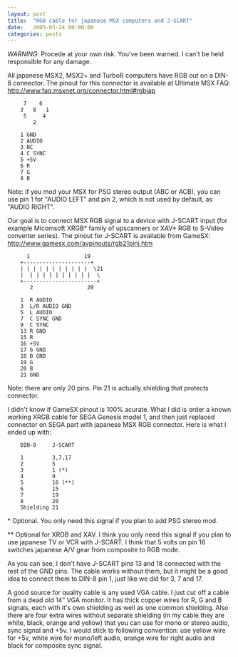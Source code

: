 ```yaml
---
layout: post
title:  "RGB cable for japanese MSX computers and J-SCART"
date:   2005-03-24 00:00:00
categories: posts
---
```


*WARNING*: Procede at your own risk. You've been warned. I can't be held responsible for any damage.

All japanese MSX2, MSX2+ and TurboR computers have RGB out on a DIN-8 connector.
The pinout for this connector is available at Ultimate MSX FAQ:
<http://www.faq.msxnet.org/connector.html#rgbjap>

         7    6
        3   8   1    
         5     4
            2

        1 GND
        2 AUDIO
        3 NC
        4 C SYNC
        5 +5V
        6 R
        7 G
        8 B

Note: if you mod your MSX for PSG stereo output (ABC or ACB), you can use pin 1
for "AUDIO LEFT" and pin 2, which is not used by default, as "AUDIO RIGHT".

Our goal is to connect MSX RGB signal to a device with J-SCART input (for
example Micomsoft XRGB* family of upscanners or XAV* RGB to S-Video converter
series). The pinout for J-SCART is available from GameSX:
<http://www.gamesx.com/avpinouts/rgb21pinj.htm>

          1                 19
        +---------------------+
        | | | | | | | | | | |  \21
        |  | | | | | | | | | |  \ 
        +-----------------------+
           2                 20
        
        1  R AUDIO
        3  L/R AUDIO GND
        5  L AUDIO
        7  C SYNC GND
        9  C SYNC  
        13 R GND
        15 R
        16 +5V
        17 G GND
        18 B GND
        19 G
        20 B
        21 GND
        
Note: there are only 20 pins. Pin 21 is actually shielding that protects
connector.

I didn't know if GameSX pinout is 100% acurate. What I did is order a known
working XRGB cable for SEGA Genesis model 1, and then just replaced connector
on SEGA part with japanese MSX RGB connector. Here is what I ended up with:

        DIN-8     J-SCART  
        
        1         3,7,17
        2         5
        3         1 (*)
        4         9
        5         16 (**)
        6         15
        7         19
        8         20
        Shielding 21

\* Optional. You only need this signal if you plan to add PSG stereo mod.

\*\* Optional for XRGB and XAV. I think you only need this signal if you plan to
use japanese TV or VCR with J-SCART. I think that 5 volts on pin 16 switches
japanese A/V gear from composite to RGB mode.

As you can see, I don't have J-SCART pins 13 and 18 connected with the rest of
the GND pins. The cable works without them, but it might be a good idea to
connect them to DIN-8 pin 1, just like we did for 3, 7 and 17.

A good source for quality cable is any used VGA cable. I just cut off a cable
from a dead old 14" VGA monitor. It has thick copper wires for R, G and B
signals, each with it's own shielding as well as one common shielding. Also
there are four extra wires without separate shielding (in my cable they are
white, black, orange and yellow) that you can use for mono or stereo audio,
sync signal and +5v. I would stick to following convention: use yellow wire for
+5v, white wire for mono/left audio, orange wire for right audio and black for
composite sync signal.
